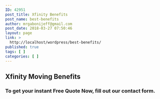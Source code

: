 ```yaml
---
ID: 42951
post_title: Xfinity Benefits
post_name: best-benefits
author: mrgabonijeff@gmail.com
post_date: 2018-03-27 07:50:46
layout: page
link: >
  http://localhost/wordpress/best-benefits/
published: true
tags: [ ]
categories: [ ]
---
```

<h2>Xfinity Moving Benefits</h2>
<h3>To get your instant Free Quote Now, fill out our contact form.</h3>
